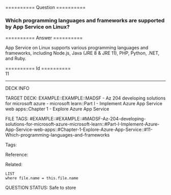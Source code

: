 ========== Question ==========  

### Which programming languages and frameworks are supported by App Service on Linux?  

========== Answer ==========  

App Service on Linux supports various programming languages and frameworks,
including Node.js, Java (JRE 8 & JRE 11), PHP, Python, .NET, and Ruby.

========== Id ==========  
11

---

DECK INFO

TARGET DECK: EXAMPLE::EXAMPLE::MADSF - Az 204 developing solutions for microsoft azure - microsoft learn::Part I - Implement Azure App Service web apps::Chapter 1 - Explore Azure App Service

FILE TAGS: #EXAMPLE::#EXAMPLE::#MADSF-Az-204-developing-solutions-for-microsoft-azure-microsoft-learn::#Part-I-Implement-Azure-App-Service-web-apps::#Chapter-1-Explore-Azure-App-Service::#11-Which-programming-languages-and-frameworks

Tags:

Reference:

Related:

```dataview
LIST
where file.name = this.file.name
```

QUESTION STATUS: Safe to store
